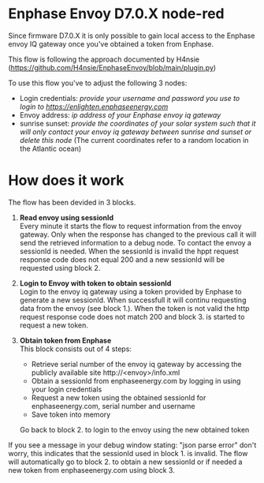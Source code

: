 # Enphase Envoy D7.0.X node-red
Since firmware D7.0.X it is only possible to gain local access to the Enphase envoy IQ gateway once you've obtained a token from Enphase.

This flow is following the approach documented by H4nsie (https://github.com/H4nsie/EnphaseEnvoy/blob/main/plugin.py)

To use this flow you've to adjust the following 3 nodes:
- Login credentials: _provide your username and password you use to login to https://enlighten.enphaseenergy.com_
- Envoy address: _ip address of your Enphase envoy iq gateway_
- sunrise sunset: _provide the coordinates of your solar system such that it will only contact your envoy iq gateway between sunrise and sunset or delete this node_ (The current coordinates refer to a random location in the Atlantic ocean)

# How does it work
The flow has been devided in 3 blocks.
1. **Read envoy using sessionId**<br>Every minute it starts the flow to request information from the envoy gateway. Only when the response has changed to the previous call it will send the retrieved information to a debug node. To contact the envoy a sessionId is needed. When the sessionId is invalid the hppt request response code does not equal 200 and a new sessionId will be requested using block 2.
2. **Login to Envoy with token to obtain sessionId**<br>Login to the envoy iq gateway using a token provided by Enphase to generate a new sessionId. When successfull it will continu requesting data from the envoy (see block 1.). When the token is not valid the http request response code does not match 200 and block 3. is started to request a new token.
3. **Obtain token from Enphase**<br>This block consists out of 4 steps:
     - Retrieve serial number of the envoy iq gateway by accessing the publicly available site http://&lt;envoy&gt;/info.xml
     - Obtain a sessionId from enphaseenergy.com by logging in using your login credentials
     - Request a new token using the obtained sessionId for enphaseenergy.com, serial number and username
     - Save token into memory
  
    Go back to block 2. to login to the envoy using the new obtained token


If you see a message in your debug window stating: "json parse error" don't worry, this indicates that the sessionId used in block 1. is invalid. The flow will automatically go to block 2. to obtain a new sessionId or if needed a new token from enphaseenergy.com using block 3.
